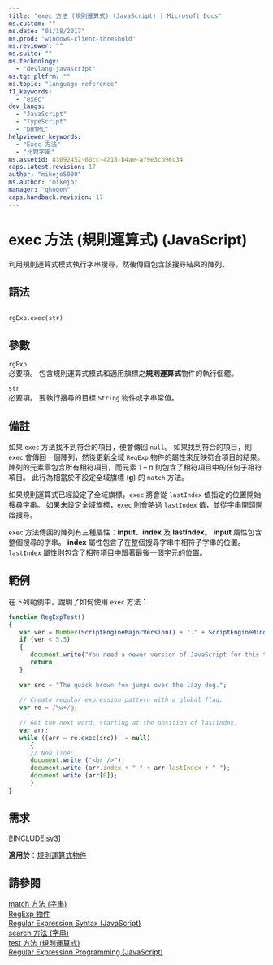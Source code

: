 ```yaml
---
title: "exec 方法 (規則運算式) (JavaScript) | Microsoft Docs"
ms.custom: ""
ms.date: "01/18/2017"
ms.prod: "windows-client-threshold"
ms.reviewer: ""
ms.suite: ""
ms.technology: 
  - "devlang-javascript"
ms.tgt_pltfrm: ""
ms.topic: "language-reference"
f1_keywords: 
  - "exec"
dev_langs: 
  - "JavaScript"
  - "TypeScript"
  - "DHTML"
helpviewer_keywords: 
  - "Exec 方法"
  - "比對字串"
ms.assetid: 83092452-60cc-4218-b4ae-af9e3cb96c34
caps.latest.revision: 17
author: "mikejo5000"
ms.author: "mikejo"
manager: "ghogen"
caps.handback.revision: 17
---
```

# exec 方法 (規則運算式) (JavaScript)
利用規則運算式模式執行字串搜尋，然後傳回包含該搜尋結果的陣列。  
  
## 語法  
  
```  
  
rgExp.exec(str)   
```  
  
## 參數  
 `rgExp`  
 必要項。  包含規則運算式模式和適用旗標之**規則運算式**物件的執行個體。  
  
 `str`  
 必要項。  要執行搜尋的目標 `String` 物件或字串常值。  
  
## 備註  
 如果 `exec` 方法找不到符合的項目，便會傳回 `null`。  如果找到符合的項目，則 `exec` 會傳回一個陣列，然後更新全域 `RegExp` 物件的屬性來反映符合項目的結果。  陣列的元素零包含所有相符項目，而元素 1 – *n* 則包含了相符項目中的任何子相符項目。  此行為相當於不設定全域旗標 \(**g**\) 的 `match` 方法。  
  
 如果規則運算式已經設定了全域旗標，`exec` 將會從 `lastIndex` 值指定的位置開始搜尋字串。  如果未設定全域旗標，`exec` 則會略過 `lastIndex` 值，並從字串開頭開始搜尋。  
  
 `exec` 方法傳回的陣列有三種屬性：**input**、**index** 及 **lastIndex**。 **input** 屬性包含整個搜尋的字串。  **index** 屬性包含了在整個搜尋字串中相符子字串的位置。  `lastIndex` 屬性則包含了相符項目中跟著最後一個字元的位置。  
  
## 範例  
 在下列範例中，說明了如何使用 `exec` 方法：  
  
```javascript  
function RegExpTest()  
{  
   var ver = Number(ScriptEngineMajorVersion() + "." + ScriptEngineMinorVersion())  
   if (ver < 5.5)  
   {  
      document.write("You need a newer version of JavaScript for this to work");  
      return;  
   }  
  
   var src = "The quick brown fox jumps over the lazy dog.";  
  
   // Create regular expression pattern with a global flag.  
   var re = /\w+/g;  
  
   // Get the next word, starting at the position of lastindex.  
   var arr;  
   while ((arr = re.exec(src)) != null)  
      {  
      // New line:  
      document.write ("<br />");    
      document.write (arr.index + "-" + arr.lastIndex + " ");  
      document.write (arr[0]);  
      }  
}  
```  
  
## 需求  
 [!INCLUDE[jsv3](../../javascript/reference/includes/jsv3-md.md)]  
  
 **適用於**：[規則運算式物件](../../javascript/reference/regular-expression-object-javascript.md)  
  
## 請參閱  
 [match 方法 \(字串\)](../../javascript/reference/match-method-string-javascript.md)   
 [RegExp 物件](../../javascript/reference/regexp-object-javascript.md)   
 [Regular Expression Syntax \(JavaScript\)](http://msdn.microsoft.com/zh-tw/ab0766e1-7037-45ed-aa23-706f58358c0e)   
 [search 方法 \(字串\)](../../javascript/reference/search-method-string-javascript.md)   
 [test 方法 \(規則運算式\)](../../javascript/reference/test-method-regular-expression-javascript.md)   
 [Regular Expression Programming \(JavaScript\)](http://msdn.microsoft.com/zh-tw/3b62e27c-4f07-4726-a95b-6e841807bfaf)